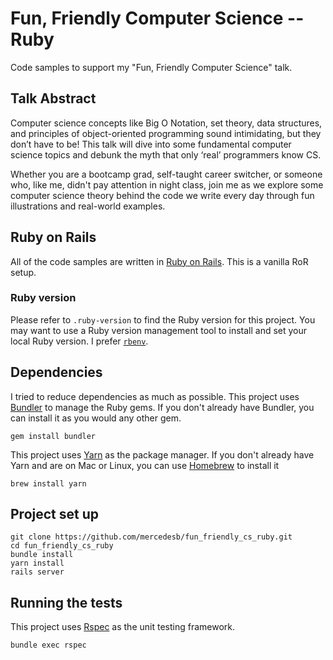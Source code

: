 # Fun, Friendly Computer Science -- Ruby

Code samples to support my "Fun, Friendly Computer Science" talk.

## Talk Abstract
Computer science concepts like Big O Notation, set theory, data structures, and principles of object-oriented programming sound intimidating, but they don’t have to be! This talk will dive into some fundamental computer science topics and debunk the myth that only ‘real’ programmers know CS.

Whether you are a bootcamp grad, self-taught career switcher, or someone who, like me, didn't pay attention in night class, join me as we explore some computer science theory behind the code we write every day through fun illustrations and real-world examples.

## Ruby on Rails

All of the code samples are written in [Ruby on Rails](https://rubyonrails.org/). This is a vanilla RoR setup.

### Ruby version
Please refer to `.ruby-version` to find the Ruby version for this project. You may want to use a Ruby version management tool to install and set your local Ruby version. I prefer [`rbenv`](https://github.com/rbenv/rbenv).

## Dependencies

I tried to reduce dependencies as much as possible. This project uses [Bundler](https://bundler.io/) to manage the Ruby gems. If you don't already have Bundler, you can install it as you would any other gem.

```
gem install bundler
```

This project uses [Yarn](https://yarnpkg.com) as the package manager. If you don't already have Yarn and are on Mac or Linux, you can use [Homebrew](https://brew.sh/) to install it

```
brew install yarn
```

## Project set up
```
git clone https://github.com/mercedesb/fun_friendly_cs_ruby.git
cd fun_friendly_cs_ruby
bundle install
yarn install
rails server
```

## Running the tests
This project uses [Rspec](https://rspec.info/) as the unit testing framework.

```
bundle exec rspec
```
